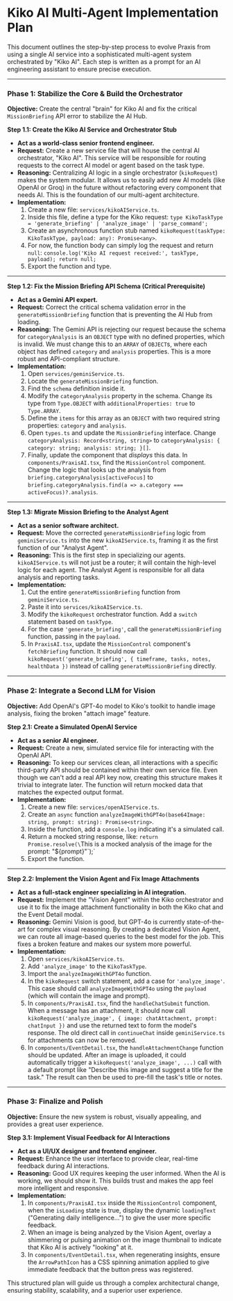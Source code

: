 
# Kiko AI Multi-Agent Implementation Plan

This document outlines the step-by-step process to evolve Praxis from using a single AI service into a sophisticated multi-agent system orchestrated by "Kiko AI". Each step is written as a prompt for an AI engineering assistant to ensure precise execution.

---

### **Phase 1: Stabilize the Core & Build the Orchestrator**

**Objective:** Create the central "brain" for Kiko AI and fix the critical `MissionBriefing` API error to stabilize the AI Hub.

**Step 1.1: Create the Kiko AI Service and Orchestrator Stub**

*   **Act as a world-class senior frontend engineer.**
*   **Request:** Create a new service file that will house the central AI orchestrator, "Kiko AI". This service will be responsible for routing requests to the correct AI model or agent based on the task type.
*   **Reasoning:** Centralizing AI logic in a single orchestrator (`kikoRequest`) makes the system modular. It allows us to easily add new AI models (like OpenAI or Groq) in the future without refactoring every component that needs AI. This is the foundation of our multi-agent architecture.
*   **Implementation:**
    1.  Create a new file: `services/kikoAIService.ts`.
    2.  Inside this file, define a type for the Kiko request: `type KikoTaskType = 'generate_briefing' | 'analyze_image' | 'parse_command';`
    3.  Create an asynchronous function stub named `kikoRequest(taskType: KikoTaskType, payload: any): Promise<any>`.
    4.  For now, the function body can simply log the request and return `null`: `console.log('Kiko AI request received:', taskType, payload); return null;`
    5.  Export the function and type.

---

**Step 1.2: Fix the Mission Briefing API Schema (Critical Prerequisite)**

*   **Act as a Gemini API expert.**
*   **Request:** Correct the critical schema validation error in the `generateMissionBriefing` function that is preventing the AI Hub from loading.
*   **Reasoning:** The Gemini API is rejecting our request because the schema for `categoryAnalysis` is an `OBJECT` type with no defined properties, which is invalid. We must change this to an `ARRAY` of `OBJECT`s, where each object has defined `category` and `analysis` properties. This is a more robust and API-compliant structure.
*   **Implementation:**
    1.  Open `services/geminiService.ts`.
    2.  Locate the `generateMissionBriefing` function.
    3.  Find the `schema` definition inside it.
    4.  Modify the `categoryAnalysis` property in the schema. Change its type from `Type.OBJECT` with `additionalProperties: true` to `Type.ARRAY`.
    5.  Define the `items` for this array as an `OBJECT` with two required string properties: `category` and `analysis`.
    6.  Open `types.ts` and update the `MissionBriefing` interface. Change `categoryAnalysis: Record<string, string>` to `categoryAnalysis: { category: string; analysis: string; }[]`.
    7.  Finally, update the component that *displays* this data. In `components/PraxisAI.tsx`, find the `MissionControl` component. Change the logic that looks up the analysis from `briefing.categoryAnalysis[activeFocus]` to `briefing.categoryAnalysis.find(a => a.category === activeFocus)?.analysis`.

---

**Step 1.3: Migrate Mission Briefing to the Analyst Agent**

*   **Act as a senior software architect.**
*   **Request:** Move the corrected `generateMissionBriefing` logic from `geminiService.ts` into the new `kikoAIService.ts`, framing it as the first function of our "Analyst Agent".
*   **Reasoning:** This is the first step in specializing our agents. `kikoAIService.ts` will not just be a router; it will contain the high-level logic for each agent. The Analyst Agent is responsible for all data analysis and reporting tasks.
*   **Implementation:**
    1.  Cut the entire `generateMissionBriefing` function from `geminiService.ts`.
    2.  Paste it into `services/kikoAIService.ts`.
    3.  Modify the `kikoRequest` orchestrator function. Add a `switch` statement based on `taskType`.
    4.  For the case `'generate_briefing'`, call the `generateMissionBriefing` function, passing in the `payload`.
    5.  In `PraxisAI.tsx`, update the `MissionControl` component's `fetchBriefing` function. It should now call `kikoRequest('generate_briefing', { timeframe, tasks, notes, healthData })` instead of calling `generateMissionBriefing` directly.

---

### **Phase 2: Integrate a Second LLM for Vision**

**Objective:** Add OpenAI's GPT-4o model to Kiko's toolkit to handle image analysis, fixing the broken "attach image" feature.

**Step 2.1: Create a Simulated OpenAI Service**

*   **Act as a senior AI engineer.**
*   **Request:** Create a new, simulated service file for interacting with the OpenAI API.
*   **Reasoning:** To keep our services clean, all interactions with a specific third-party API should be contained within their own service file. Even though we can't add a real API key now, creating this structure makes it trivial to integrate later. The function will return mocked data that matches the expected output format.
*   **Implementation:**
    1.  Create a new file: `services/openAIService.ts`.
    2.  Create an `async` function `analyzeImageWithGPT4o(base64Image: string, prompt: string): Promise<string>`.
    3.  Inside the function, add a `console.log` indicating it's a simulated call.
    4.  Return a mocked string response, like: `return Promise.resolve(\`This is a mocked analysis of the image for the prompt: "\${prompt}"\`);`
    5.  Export the function.

---

**Step 2.2: Implement the Vision Agent and Fix Image Attachments**

*   **Act as a full-stack engineer specializing in AI integration.**
*   **Request:** Implement the "Vision Agent" within the Kiko orchestrator and use it to fix the image attachment functionality in both the Kiko chat and the Event Detail modal.
*   **Reasoning:** Gemini Vision is good, but GPT-4o is currently state-of-the-art for complex visual reasoning. By creating a dedicated Vision Agent, we can route all image-based queries to the best model for the job. This fixes a broken feature and makes our system more powerful.
*   **Implementation:**
    1.  Open `services/kikoAIService.ts`.
    2.  Add `'analyze_image'` to the `KikoTaskType`.
    3.  Import the `analyzeImageWithGPT4o` function.
    4.  In the `kikoRequest` switch statement, add a case for `'analyze_image'`. This case should call `analyzeImageWithGPT4o` using the `payload` (which will contain the image and prompt).
    5.  In `components/PraxisAI.tsx`, find the `handleChatSubmit` function. When a message has an attachment, it should now call `kikoRequest('analyze_image', { image: chatAttachment, prompt: chatInput })` and use the returned text to form the model's response. The old direct call in `continueChat` inside `geminiService.ts` for attachments can now be removed.
    6.  In `components/EventDetail.tsx`, the `handleAttachmentChange` function should be updated. After an image is uploaded, it could automatically trigger a `kikoRequest('analyze_image', ...)` call with a default prompt like "Describe this image and suggest a title for the task." The result can then be used to pre-fill the task's title or notes.

---
### **Phase 3: Finalize and Polish**

**Objective:** Ensure the new system is robust, visually appealing, and provides a great user experience.

**Step 3.1: Implement Visual Feedback for AI Interactions**

*   **Act as a UI/UX designer and frontend engineer.**
*   **Request:** Enhance the user interface to provide clear, real-time feedback during AI interactions.
*   **Reasoning:** Good UX requires keeping the user informed. When the AI is working, we should show it. This builds trust and makes the app feel more intelligent and responsive.
*   **Implementation:**
    1.  In `components/PraxisAI.tsx` inside the `MissionControl` component, when the `isLoading` state is true, display the dynamic `loadingText` ("Generating daily intelligence...") to give the user more specific feedback.
    2.  When an image is being analyzed by the Vision Agent, overlay a shimmering or pulsing animation on the image thumbnail to indicate that Kiko AI is actively "looking" at it.
    3.  In `components/EventDetail.tsx`, when regenerating insights, ensure the `ArrowPathIcon` has a CSS spinning animation applied to give immediate feedback that the button press was registered.

This structured plan will guide us through a complex architectural change, ensuring stability, scalability, and a superior user experience.

